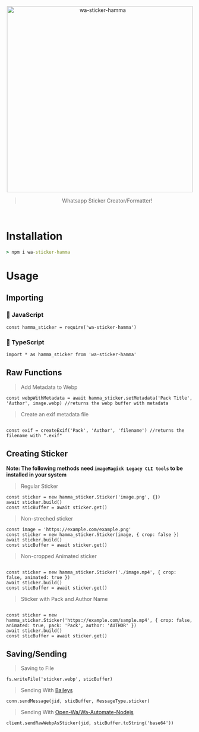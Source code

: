 <div align="center">
<img src="https://i.ibb.co/q1HJvWk/logo-4.png" alt="wa-sticker-hamma" width="500" />

> Whatsapp Sticker Creator/Formatter!
> 
>
</div>
<br/>

# Installation
```cmd
> npm i wa-sticker-hamma
```

# Usage

## Importing

### 💜 JavaScript
```JS
const hamma_sticker = require('wa-sticker-hamma')
```
### 💜 TypeScript
```TS 
import * as hamma_sticker from 'wa-sticker-hamma'
```


## Raw Functions

> Add Metadata to Webp 

```JS
const webpWithMetadata = await hamma_sticker.setMetadata('Pack Title', 'Author', image.webp) //returns the webp buffer with metadata
```

> Create an exif metadata file
```TS

const exif = createExif('Pack', 'Author', 'filename') //returns the filename with ".exif"
```


## Creating Sticker 
**Note: The following methods need `imageMagick Legacy CLI tools` to be installed in your system**

> Regular Sticker

```JS
const sticker = new hamma_sticker.Sticker('image.png', {})
await sticker.build()
const sticBuffer = await sticker.get()

```

> Non-streched sticker 

```JS
const image = 'https://example.com/example.png' 
const sticker = new hamma_sticker.Sticker(image, { crop: false })
await sticker.build()
const sticBuffer = await sticker.get()

```

> Non-cropped Animated sticker 
```JS

const sticker = new hamma_sticker.Sticker('./image.mp4', { crop: false, animated: true })
await sticker.build()
const sticBuffer = await sticker.get()

```
> Sticker with Pack and Author Name

```JS

const sticker = new hamma_sticker.Sticker('https://example.com/sample.mp4', { crop: false, animated: true, pack: 'Pack', author: 'AUTHOR' })
await sticker.build()
const sticBuffer = await sticker.get()
```

##  Saving/Sending

> Saving to File
```JS
fs.writeFile('sticker.webp', sticBuffer)
```
> Sending With [Baileys](https://github.com/adiwajshing/baileys)
```JS
conn.sendMessage(jid, sticBuffer, MessageType.sticker)
```
> Sending With [Open-Wa/Wa-Automate-Nodejs](https://github.com/open-wa/wa-automate-nodejs)

```JS 
client.sendRawWebpAsSticker(jid, sticBuffer.toString('base64'))
```



